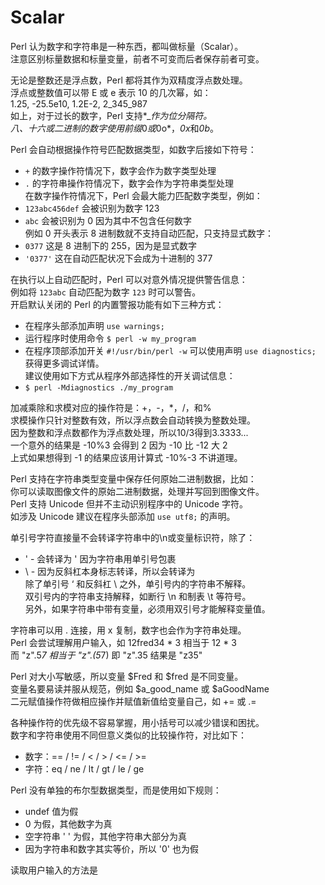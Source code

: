 # Scalar
Perl 认为数字和字符串是一种东西，都叫做标量（Scalar）。  
注意区别标量数据和标量变量，前者不可变而后者保存前者可变。  

无论是整数还是浮点数，Perl 都将其作为双精度浮点数处理。  
浮点或整数值可以带 E 或 e 表示 10 的几次幂，如：  
1.25, -25.5e10, 1.2E-2, 2_345_987  
如上，对于过长的数字，Perl 支持*_*作为位分隔符。  
八、十六或二进制的数字使用前缀*0*或*0o*，*0x*和*0b*。  

Perl 会自动根据操作符号匹配数据类型，如数字后接如下符号：  
* `+` 的数字操作符情况下，数字会作为数字类型处理  
* `.` 的字符串操作符情况下，数字会作为字符串类型处理  
在数字操作符情况下，Perl 会最大能力匹配数字类型，例如：  
* `123abc456def` 会被识别为数字 123  
* `abc` 会被识别为 0 因为其中不包含任何数字  
例如 0 开头表示 8 进制数就不支持自动匹配，只支持显式数字：  
* `0377` 这是 8 进制下的 255，因为是显式数字  
* `'0377'` 这在自动匹配状况下会成为十进制的 377  

在执行以上自动匹配时，Perl 可以对意外情况提供警告信息：  
例如将 `123abc` 自动匹配为数字 `123` 时可以警告。  
开启默认关闭的 Perl 的内置警报功能有如下三种方式：  
* 在程序头部添加声明 `use warnings;`
* 运行程序时使用命令 `$ perl -w my_program`
* 在程序顶部添加开关 `#!/usr/bin/perl -w`
可以使用声明 `use diagnostics;` 获得更多调试详情。  
建议使用如下方式从程序外部选择性的开关调试信息：  
* `$ perl -Mdiagnostics ./my_program`  

加减乘除和求模对应的操作符是：+，-，*，/，和%  
求模操作只针对整数有效，所以浮点数会自动转换为整数处理。  
因为整数和浮点数都作为浮点数处理，所以10/3得到3.3333...  
一个意外的结果是 -10%3 会得到 2 因为 -10 比 -12 大 2  
上式如果想得到 -1 的结果应该用计算式 -10%-3 不讲道理。  

Perl 支持在字符串类型变量中保存任何原始二进制数据，比如：  
你可以读取图像文件的原始二进制数据，处理并写回到图像文件。  
Perl 支持 Unicode 但并不主动识别程序中的 Unicode 字符。  
如涉及 Unicode 建议在程序头部添加 `use utf8;` 的声明。  

单引号字符直接量不会转译字符串中的\n或变量标识符，除了：  
* \' - 会转译为 ' 因为字符串用单引号包裹
* \\ - 因为反斜杠本身标志转译，所以会转译为 \
除了单引号 ‘ 和反斜杠 \ 之外，单引号内的字符串不解释。  
双引号内的字符串支持解释，如断行 \n 和制表 \t 等符号。  
另外，如果字符串中带有变量，必须用双引号才能解释变量值。

字符串可以用 . 连接，用 x 复制，数字也会作为字符串处理。  
Perl 会尝试理解用户输入，如 12fred34 * 3 相当于 12 * 3  
而 "z".5*7 相当于 "z".(5*7) 即 "z".35 结果是 "z35"  

Perl 对大小写敏感，所以变量 $Fred 和 $fred 是不同变量。  
变量名要易读并服从规范，例如 $a_good_name 或 $aGoodName  
二元赋值操作符做相应操作并赋值新值给变量自己，如 += 或 .=  

各种操作符的优先级不容易掌握，用小括号可以减少错误和困扰。  
数字和字符串使用不同但意义类似的比较操作符，对比如下：  
* 数字：== / != /  < / >  / <= / >=
* 字符：eq / ne / lt / gt / le / ge

Perl 没有单独的布尔型数据类型，而是使用如下规则：  
* undef 值为假
* 0 为假，其他数字为真
* 空字符串 ' ' 为假，其他字符串大部分为真
* 因为字符串和数字其实等价，所以 '0' 也为假

读取用户输入的方法是 <STDIN>
